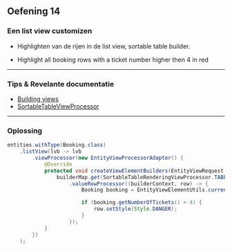 ## Oefening 14
### Een list view customizen 

* Highlighten van de rijen in de list view, sortable table builder.

* Highlight all booking rows with a ticket number higher then 4 in red
----

### Tips & Revelante documentatie

* [Building views](https://across-docs.foreach.be/across-site/production/entity-module/3.2.0/building-views/index.html#_dispatchingentityviewfactory_and_entityviewprocessor)
* [SortableTableViewProcessor](https://across-docs.foreach.be/across-site/production/entity-module/3.2.0/services-and-components/default-entityviewprocessors.html)

----

### Oplossing

```java
entities.withType(Booking.class)
    .listView(lvb -> lvb
        .viewProcessor(new EntityViewProcessorAdapter() {
            @Override
            protected void createViewElementBuilders(EntityViewRequest entityViewRequest, EntityView entityView, ViewElementBuilderMap builderMap) {
                builderMap.get(SortableTableRenderingViewProcessor.TABLE_BUILDER, SortableTableBuilder.class)
                    .valueRowProcessor((builderContext, row) -> {
                        Booking booking = EntityViewElementUtils.currentEntity( builderContext, Booking.class );

                        if (booking.getNumberOfTickets() > 4) {
                            row.setStyle(Style.DANGER);
                        }
                    });
            }
        })
    );
```